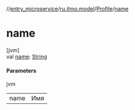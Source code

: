 //[entry_microservice](../../../index.md)/[ru.itmo.model](../index.md)/[Profile](index.md)/[name](name.md)

# name

[jvm]\
val [name](name.md): [String](https://kotlinlang.org/api/core/kotlin-stdlib/kotlin/-string/index.html)

#### Parameters

jvm

| | |
|---|---|
| name | Имя |